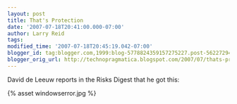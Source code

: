 ```yaml
---
layout: post
title: That's Protection
date: '2007-07-18T20:41:00.000-07:00'
author: Larry Reid
tags:
modified_time: '2007-07-18T20:45:19.042-07:00'
blogger_id: tag:blogger.com,1999:blog-5778824359157275227.post-5622729451011100344
blogger_orig_url: http://technopragmatica.blogspot.com/2007/07/thats-protection.html
---
```


David de Leeuw reports in the Risks Digest that he got this:

{% asset windowserror.jpg %}

